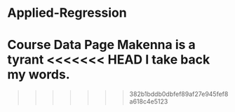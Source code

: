 # Applied-Regression
Course Data Page
Makenna is a tyrant
<<<<<<< HEAD
 I take back my words.
=======
>>>>>>> 382b1bddb0dbfef89af27e945fef8a618c4e5123
